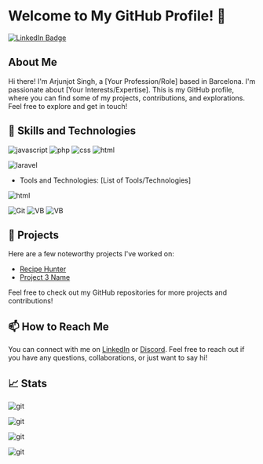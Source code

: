 # Welcome to My GitHub Profile! 👋

[![LinkedIn Badge](https://img.shields.io/badge/-LinkedIn-blue?style=flat-square&logo=Linkedin&logoColor=white&link=[YOUR_LINKEDIN_PROFILE_URL])](https://www.linkedin.com/in/arjunjot-singh-3512561a0/)

## About Me

Hi there! I'm Arjunjot Singh, a [Your Profession/Role] based in Barcelona. I'm passionate about [Your Interests/Expertise]. This is my GitHub profile, where you can find some of my projects, contributions, and explorations. Feel free to explore and get in touch!

## 🧰 Skills and Technologies

![javascript](https://img.shields.io/badge/JavaScript-323330?style=for-the-badge&logo=javascript&logoColor=F7DF1E)
                          ![php](https://img.shields.io/badge/PHP-777BB4?style=for-the-badge&logo=php&logoColor=white)
                          ![css](https://img.shields.io/badge/CSS3-1572B6?style=for-the-badge&logo=css3&logoColor=white)
                          ![html](https://img.shields.io/badge/HTML5-E34F26?style=for-the-badge&logo=html5&logoColor=white)

![laravel](https://img.shields.io/badge/Laravel-FF2D20?style=for-the-badge&logo=laravel&logoColor=white)
 
- Tools and Technologies: [List of Tools/Technologies]

 ![html](https://img.shields.io/badge/HTML5-E34F26?style=for-the-badge&logo=html5&logoColor=white)

 ![Git](https://img.shields.io/badge/GIT-E44C30?style=for-the-badge&logo=git&logoColor=white)
            ![VB](https://img.shields.io/badge/VirtualBox-21416b?style=for-the-badge&logo=VirtualBox&logoColor=white) 
            ![VB]()

## 🔭 Projects

Here are a few noteworthy projects I've worked on:

- [Recipe Hunter](link-to-project)
- [Project 3 Name](link-to-project)

Feel free to check out my GitHub repositories for more projects and contributions!

## 📫 How to Reach Me

You can connect with me on [LinkedIn](https://www.linkedin.com/in/arjunjot-singh-3512561a0/) or [Discord](Arjun#9663). Feel free to reach out if you have any questions, collaborations, or just want to say hi!

## 📈 Stats

![git](https://github-readme-stats-git-masterrstaa-rickstaa.vercel.app/api?username=Arjun2715)

![git](https://github-profile-summary-cards.vercel.app/api/cards/profile-details?username=Arjun2715)

![git](https://github-readme-streak-stats.herokuapp.com/?user=Arjun2715)

![git](https://github-readme-stats.vercel.app/api/top-langs/?username=Arjun2715)
